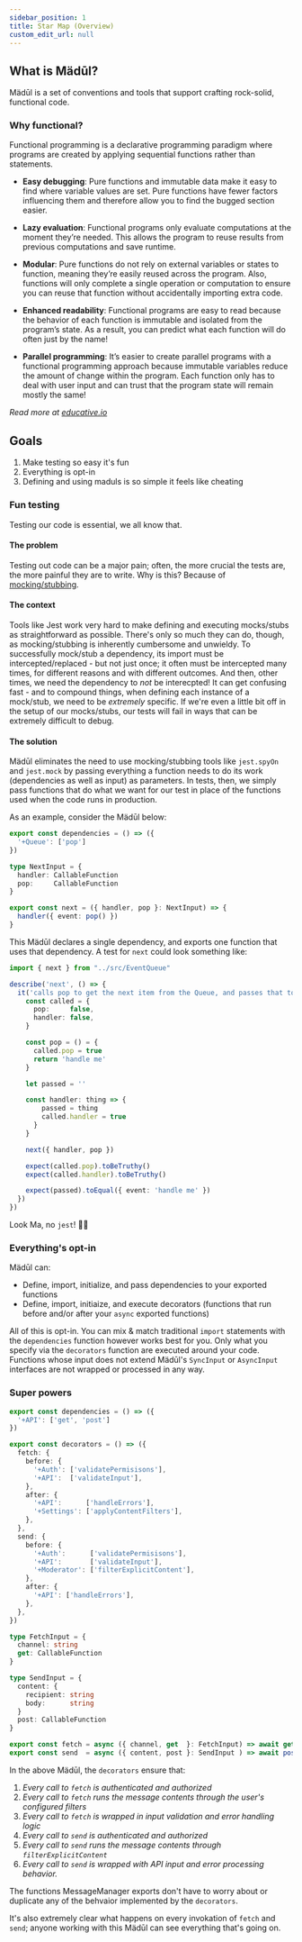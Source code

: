```yaml
---
sidebar_position: 1
title: Star Map (Overview)
custom_edit_url: null
---
```


## What is Mädūl?

Mädūl is a set of conventions and tools that support crafting rock-solid, functional code.

### Why functional?

Functional programming is a declarative programming paradigm where programs are created by applying sequential functions rather than statements.

* **Easy debugging**: Pure functions and immutable data make it easy to find where variable values are set. Pure functions have fewer factors influencing them and therefore allow you to find the bugged section easier.

* **Lazy evaluation**: Functional programs only evaluate computations at the moment they’re needed. This allows the program to reuse results from previous computations and save runtime.

* **Modular**: Pure functions do not rely on external variables or states to function, meaning they’re easily reused across the program. Also, functions will only complete a single operation or computation to ensure you can reuse that function without accidentally importing extra code.

* **Enhanced readability**: Functional programs are easy to read because the behavior of each function is immutable and isolated from the program’s state. As a result, you can predict what each function will do often just by the name!

* **Parallel programming**: It’s easier to create parallel programs with a functional programming approach because immutable variables reduce the amount of change within the program. Each function only has to deal with user input and can trust that the program state will remain mostly the same!

*Read more at [educative.io](https://www.educative.io/blog/what-is-functional-programming-python-js-java#what)*

## Goals

1. Make testing so easy it's fun
1. Everything is opt-in
1. Defining and using maduls is so simple it feels like cheating

### Fun testing

Testing our code is essential, we all know that.

#### The problem

Testing out code can be a major pain; often, the more crucial the tests are, the more painful they are to write. Why is this? Because of [mocking/stubbing](https://stackoverflow.com/a/14081911/3803332).

#### The context

Tools like Jest work very hard to make defining and executing mocks/stubs as straightforward as possible. There's only so much they can do, though, as mocking/stubbing is inherently cumbersome and unwieldy. To successfully mock/stub a dependency, its import must be intercepted/replaced - but not just once; it often must be intercepted many times, for different reasons and with different outcomes. And then, other times, we need the dependency to *not* be interecpted! It can get confusing fast - and to compound things, when defining each instance of a mock/stub, we need to be *extremely* specific. If we're even a little bit off in the setup of our mocks/stubs, our tests will fail in ways that can be extremely difficult to debug.

#### The solution

Mädūl eliminates the need to use mocking/stubbing tools like `jest.spyOn` and `jest.mock` by passing everything a function needs to do its work (dependencies as well as input) as parameters. In tests, then, we simply pass functions that do what we want for our test in place of the functions used when the code runs in production.

As an example, consider the Mädūl below:

```typescript title="src/EventQueue.ts"
export const dependencies = () => ({
  '+Queue': ['pop']
})

type NextInput = {
  handler: CallableFunction
  pop:     CallableFunction
}

export const next = ({ handler, pop }: NextInput) => {
  handler({ event: pop() })
}
```

This Mädūl declares a single dependency, and exports one function that uses that dependency. A test for `next` could look something like:

```typescript title="test/EventQueue.test.ts"
import { next } from "../src/EventQueue"

describe('next', () => {
  it('calls pop to get the next item from the Queue, and passes that to the specified handler', () => {
    const called = {
      pop:     false,
      handler: false,
    }

    const pop = () = {
      called.pop = true
      return 'handle me'
    }

    let passed = ''

    const handler: thing => {
        passed = thing
        called.handler = true
      }
    }

    next({ handler, pop })

    expect(called.pop).toBeTruthy()
    expect(called.handler).toBeTruthy()

    expect(passed).toEqual({ event: 'handle me' })
  })
})
```

Look Ma, no `jest`! 🙌🏻

### Everything's opt-in

Mädūl can:

* Define, import, initialize, and pass dependencies to your exported functions
* Define, import, initiaize, and execute decorators (functions that run before and/or after your `async` exported functions)

All of this is opt-in. You can mix & match traditional `import` statements with the `dependencies` function however works best for you. Only what you specify via the `decorators` function are executed around your code. Functions whose input does not extend Mädūl's `SyncInput` or `AsyncInput` interfaces are not wrapped or processed in any way.

### Super powers

```typescript title="MessageManager.ts"
export const dependencies = () => ({
  '+API': ['get', 'post']
})

export const decorators = () => ({
  fetch: {
    before: {
      '+Auth': ['validatePermisisons'],
      '+API':  ['validateInput'],
    },
    after: {
      '+API':      ['handleErrors'],
      '+Settings': ['applyContentFilters'],
    },
  },
  send: {
    before: {
      '+Auth':      ['validatePermisisons'],
      '+API':       ['validateInput'],
      '+Moderator': ['filterExplicitContent'],
    },
    after: {
      '+API': ['handleErrors'],
    },
  },
})

type FetchInput = {
  channel: string
  get: CallableFunction
}

type SendInput = {
  content: {
    recipient: string
    body:      string
  }
  post: CallableFunction
}

export const fetch = async ({ channel, get  }: FetchInput) => await get ({ channel })
export const send  = async ({ content, post }: SendInput ) => await post({ content })
```

In the above Mädūl, the `decorators` ensure that:

1. *Every call to `fetch` is authenticated and authorized*
1. *Every call to `fetch` runs the message contents through the user's configured filters*
1. *Every call to `fetch` is wrapped in input validation and error handling logic*
1. *Every call to `send` is authenticated and authorized*
1. *Every call to `send` runs the message contents through `filterExplicitContent`*
1. *Every call to `send` is wrapped with API input and error processing behavior.*

The functions MessageManager exports don't have to worry about or duplicate any of the behvaior implemented by the `decorators`.

It's also extremely clear what happens on every invokation of `fetch` and `send`; anyone working with this Mädūl can see everything that's going on.
